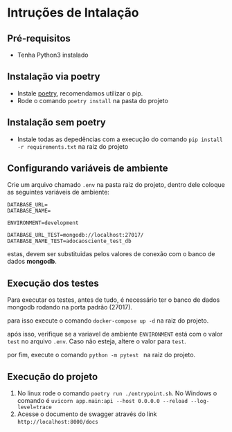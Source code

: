 # Intruções de Intalação

## Pré-requisitos

- Tenha Python3 instalado

## Instalação via poetry

- Instale [poetry](https://python-poetry.org/docs/), recomendamos utilizar o pip.
- Rode o comando ```poetry install``` na pasta do projeto

## Instalação sem poetry

- Instale todas as depedências com a execução do comando ```pip install -r requirements.txt``` na raiz do projeto

## Configurando variáveis de ambiente

Crie um arquivo chamado `.env` na pasta raiz do projeto, dentro dele coloque as seguintes variáveis de ambiente:

```text
DATABASE_URL=
DATABASE_NAME=

ENVIRONMENT=development

DATABASE_URL_TEST=mongodb://localhost:27017/
DATABASE_NAME_TEST=adocaosciente_test_db
```

estas, devem ser substituidas pelos valores de conexão com o banco de dados **mongodb**.

## Execução dos testes

Para executar os testes, antes de tudo, é necessário ter o banco de dados mongodb rodando na porta padrão (27017).

para isso execute o comando ```docker-compose up -d``` na raiz do projeto.

após isso, verifique se a variavel de ambiente `ENVIRONMENT` está com o valor `test` no arquivo `.env`. Caso não esteja, altere o valor para `test`.

por fim, execute o comando ```python -m pytest ``` na raiz do projeto.

## Execução do projeto

1. No linux rode o comando ```poetry run ./entrypoint.sh```. No Windows o comando é ```uvicorn app.main:api --host 0.0.0.0 --reload --log-level=trace```
2. Acesse o documento de swagger através do link ```http://localhost:8000/docs```
